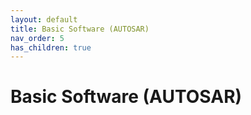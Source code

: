 ```yaml
---
layout: default
title: Basic Software (AUTOSAR)
nav_order: 5
has_children: true
---
```

# Basic Software (AUTOSAR)
